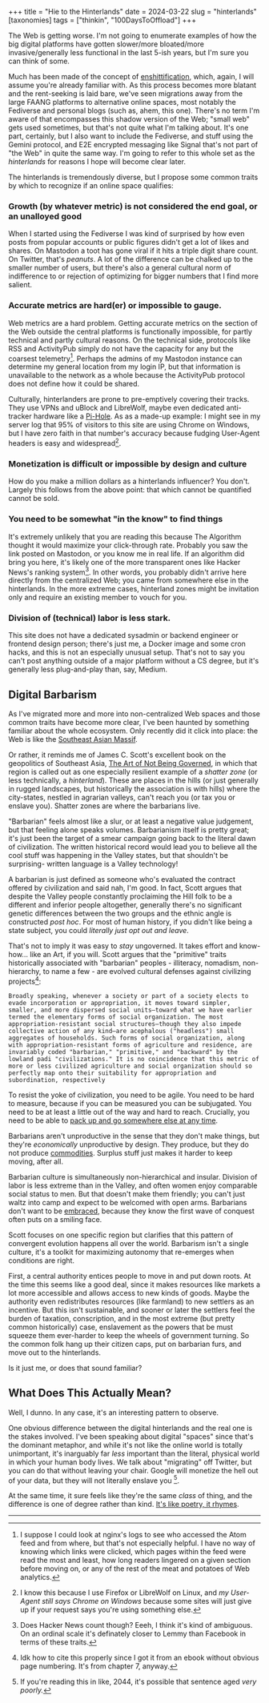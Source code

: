 +++
title = "Hie to the Hinterlands"
date = 2024-03-22
slug = "hinterlands"
[taxonomies]
tags = ["thinkin", "100DaysToOffload"]
+++



The Web is getting worse. I'm not going to enumerate examples of how the big digital platforms have gotten slower/more bloated/more invasive/generally less functional in the last 5-ish years, but I'm sure you can think of some. 

Much has been made of the concept of [enshittification](https://en.wikipedia.org/wiki/Enshittification), which, again, I will assume you're already familiar with. As this process becomes more blatant and the rent-seeking is laid bare, we've seen migrations away from the large FAANG platforms to alternative online spaces, most notably the Fediverse and personal blogs (such as, ahem, this one). There's no term I'm aware of that encompasses this shadow version of the Web; "small web" gets used sometimes, but that's not quite what I'm talking about. It's one part, certainly, but I also want to include the Fediverse, and stuff using the Gemini protocol, and E2E encrypted messaging like Signal that's not part of "the Web" in quite the same way. I'm going to refer to this whole set as the *hinterlands* for reasons I hope will become clear later. 
 
 The hinterlands is tremendously diverse, but I propose some common traits by which to recognize if an online space qualifies:
 
 
### Growth (by whatever metric) is not considered the end goal, or an unalloyed good
When I started using the Fediverse I was kind of surprised by how even posts from popular accounts or public figures didn't get a lot of likes and shares. On Mastodon a toot has gone viral if it hits a triple digit share count. On Twitter, that's *peanuts*. A lot of the difference can be chalked up to the smaller number of users, but there's also a general cultural norm of indifference to or rejection of optimizing for bigger numbers that I find more salient.


### Accurate metrics are hard(er) or impossible to gauge.
Web metrics are a hard problem. Getting accurate metrics on the section of the Web outside the central platforms is functionally impossible, for partly technical and partly cultural reasons. On the technical side, protocols like RSS and ActivityPub simply do not have the capacity for any but the coarsest telemetry[^1]. Perhaps the admins of my Mastodon instance can determine my general location from my login IP, but that information is unavailable to the network as a whole because the ActivityPub protocol does not define how it could be shared. 

Culturally, hinterlanders are prone to pre-emptively covering their tracks. They use VPNs and uBlock and LibreWolf,  maybe even dedicated anti-tracker hardware like a [Pi-Hole](https://pi-hole.net/). As as a made-up example: I might see in my server log that 95% of visitors to this site are using Chrome on Windows, but I have zero faith in that number's accuracy because fudging User-Agent headers is easy and widespread[^2]. 


### Monetization is difficult or impossible by design and culture
How do you make a million dollars as a hinterlands influencer? You don't. Largely this follows from the above point: that which cannot be quantified cannot be sold. 

### You need to be somewhat "in the know" to find things
It's extremely unlikely that you are reading this because The Algorithm thought it would maximize your click-through rate. Probably you saw the link posted on Mastodon, or you know me in real life. If an algorithm did bring you here, it's likely one of the more transparent ones like Hacker News's ranking system[^3]. In other words, you probably didn't arrive here directly from the centralized Web; you came from somewhere else in the hinterlands. In the more extreme cases, hinterland zones might be invitation only and require an existing member to vouch for you.

### Division of (technical) labor is less stark. 
This site does not have a dedicated sysadmin or backend engineer or frontend design person; there's just me, a Docker image and some cron hacks, and this is not an especially unusual setup. That's not to say you can't post anything outside of a major platform without a CS degree, but it's generally less plug-and-play than, say, Medium. 

## Digital Barbarism

As I've migrated more and more into non-centralized Web spaces and those common traits have become more clear, I've been haunted by something familiar about the whole ecosystem. Only recently did it click into place: the Web is like the [Southeast Asian Massif](https://en.wikipedia.org/wiki/Southeast_Asian_Massif).

Or rather, it reminds me of James C. Scott's excellent book on the geopolitics of Southeast Asia, [The Art of Not Being Governed](https://en.wikipedia.org/wiki/The_Art_of_Not_Being_Governed), in which that region is called out as one especially resilient example of a *shatter zone* (or less technically, a *hinterland*). These are places in the hills (or just generally in rugged landscapes, but historically the association is with hills) where the city-states, nestled in agrarian valleys, can't reach you (or tax you or enslave you). Shatter zones are where the barbarians live.

"Barbarian" feels almost like a slur, or at least a negative value judgement, but that feeling alone speaks volumes. Barbarianism itself is pretty great; it's just been the target of a smear campaign going back to the literal dawn of civilization. The written historical record would lead you to believe all the cool stuff was happening in the Valley states, but that shouldn't be surprising- written language is a Valley technology!  

A barbarian is just defined as someone who's evaluated the contract offered by civilization and said nah, I'm good.  In fact, Scott argues that despite the Valley people constantly proclaiming the Hill folk to be a different and inferior people altogether, generally there's no significant genetic differences between the two groups and the ethnic angle is constructed *post hoc*. For most of human history, if you didn't like being a state subject, you could *literally just opt out and leave*.


That's not to imply it was easy to *stay* ungoverned. It takes effort and know-how... like an Art, if you will. Scott argues that the "primitive" traits historically associated with "barbarian" peoples - illiteracy, nomadism, non-hierarchy, to name a few - are evolved cultural defenses against civilizing projects[^4]: 

    Broadly speaking, whenever a society or part of a society elects to evade incorporation or appropriation, it moves toward simpler, smaller, and more dispersed social units—toward what we have earlier termed the elementary forms of social organization. The most appropriation-resistant social structures—though they also impede collective action of any kind—are acephalous ("headless") small aggregates of households. Such forms of social organization, along with appropriation-resistant forms of agriculture and residence, are invariably coded "barbarian," "primitive," and "backward" by the lowland padi "civilizations." It is no coincidence that this metric of more or less civilized agriculture and social organization should so perfectly map onto their suitability for appropriation and subordination, respectively 


To resist the yoke of civilization, you need to be agile. You need to be hard to measure, because if you can be measured you can be subjugated. You need to be at least a little out of the way and hard to reach. Crucially, you need to be able to [pack up and go somewhere else at any time](https://en.wikipedia.org/wiki/Self-hosting_(web_services)).

Barbarians aren't unproductive in the sense that they don't make things, but they're *economically* unproductive by design. They produce, but they do not produce [commodities](https://www.metafilter.com/95152/Userdriven-discontent#3256046). Surplus stuff just makes it harder to keep moving, after all.

Barbarian culture is simultaneously non-hierarchical and insular. Division of labor is less extreme than in the Valley, and often women enjoy comparable social status to men. But that doesn't make them friendly; you can't just waltz into camp and expect to be welcomed with open arms. Barbarians don't want to be [embraced](https://en.wikipedia.org/wiki/Embrace,_extend,_and_extinguish), because they know the first wave of conquest often puts on a smiling face.

Scott focuses on one specific region but clarifies that this pattern of convergent evolution happens all over the world. Barbarism isn't a single culture, it's a toolkit for maximizing autonomy that re-emerges when conditions are right. 

First, a central authority entices people to move in and put down roots. At the time this seems like a good deal, since it makes resources like markets a lot more accessible and allows access to new kinds of goods. Maybe the authority even redistributes resources (like farmland) to new settlers as an incentive. But this isn't sustainable, and sooner or later the settlers feel the burden of taxation, conscription, and in the most extreme (but pretty common historically) case, enslavement as the powers that be must squeeze them ever-harder to keep the wheels of government turning. So the common folk hang up their citizen caps, put on barbarian furs, and move out to the hinterlands.

Is it just me, or does that sound familiar?


## What Does This Actually Mean?
Well, I dunno. In any case, it's an interesting pattern to observe. 

One obvious difference between the digital hinterlands and the real one is the stakes involved. I've been speaking about digital "spaces" since that's the dominant metaphor, and while it's not like the online world is totally unimportant, it's inarguably far *less* important than the literal, physical world in which your human body lives. We talk about "migrating" off Twitter, but you can do that without leaving your chair.  Google will monetize the hell out of your data, but they will not literally enslave you [^5]. 

At the same time, it sure feels like they're the same *class* of thing, and the difference is one of degree rather than kind.  [It's like poetry, it rhymes](https://www.youtube.com/watch?v=yFqFLo_bYq0).




---
[^1]: I suppose I could look at nginx's logs to see who accessed the Atom feed and from where, but that's not especially helpful. I have no way of knowing which links were clicked, which pages within the feed were read the most and least, how long readers lingered on a given section before moving on, or any of the rest of the meat and potatoes of Web analytics.


[^2]: I know this because I use Firefox or LibreWolf on Linux, and *my User-Agent still says Chrome on Windows* because some sites will just give up if your request says you're using something else.


[^3]: Does Hacker News count though? Eeeh, I think it's kind of ambiguous. On an ordinal scale it's definately closer to Lemmy than Facebook in terms of these traits.

[^4]: Idk how to cite this properly since I got it from an ebook without obvious page numbering. It's from chapter 7, anyway.


[^5]: If you're reading this in like, 2044, it's possible that sentence aged *very poorly.*
